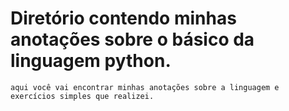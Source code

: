# Diretório contendo minhas anotações sobre o básico da linguagem python.
    aqui você vai encontrar minhas anotações sobre a linguagem e exercícios simples que realizei.
